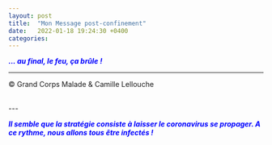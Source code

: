 ```yaml
---
layout: post
title:  "Mon Message post-confinement"
date:   2022-01-18 19:24:30 +0400
categories: 
---
```



<span style="color: blue">***... au final, le feu, ça brûle !***</span>
<br/>


---
&copy;  Grand Corps Malade & Camille Lellouche

<br>
---



<span style="color: blue">***Il semble que la stratégie consiste à laisser le coronavirus se propager. A ce rythme, nous allons tous être infectés !***</span>